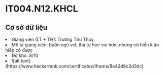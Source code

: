 # IT004.N12.KHCL
<h2>Cơ sở dữ liệu</h2>
<li> Giảng viên (LT + TH): Trương Thu Thủy </li>
<li> Mô tả giảng viên: buồn ngủ vcl, thà tự học vui hơn, nhưng cô hiền k ăn hiếp cô được </li>
<li> Độ khó: 8/10 <li>
![alt text](https://www.hackerrank.com/certificates/iframe/8e42d8c2d3dc)
